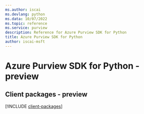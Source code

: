 ```yaml
---
ms.author: iscai
ms.devlang: python
ms.data: 10/07/2022
ms.topic: reference
ms.service: purview
description: Reference for Azure Purview SDK for Python
title: Azure Purview SDK for Python
author: iscai-msft
---
```

# Azure Purview SDK for Python - preview

## Client packages - preview
[!INCLUDE [client-packages](purview-client-index.md)]